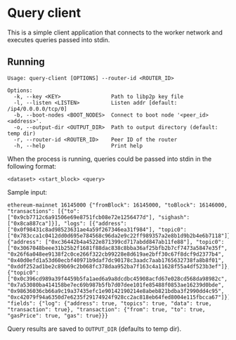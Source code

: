 # Query client

This is a simple client application that connects to the worker network and executes queries passed into stdin.

## Running

```
Usage: query-client [OPTIONS] --router-id <ROUTER_ID>

Options:
  -k, --key <KEY>                Path to libp2p key file
  -l, --listen <LISTEN>          Listen addr [default: /ip4/0.0.0.0/tcp/0]
  -b, --boot-nodes <BOOT_NODES>  Connect to boot node '<peer_id> <address>'.
  -o, --output-dir <OUTPUT_DIR>  Path to output directory (default: temp dir)
  -r, --router-id <ROUTER_ID>    Peer ID of the router
  -h, --help                     Print help
```

When the process is running, queries could be passed into stdin in the following format:
```
<dataset> <start_block> <query>
```

Sample input:
```
ethereum-mainnet 16145000 {"fromBlock": 16145000, "toBlock": 16146000, "transactions": [{"to": ["0x9cb7712c6a91506e69e8751fcb08e72e1256477d"], "sighash": ["0x8ca887ca"]}], "logs": [{"address": ["0x0f98431c8ad98523631ae4a59f267346ea31f984"], "topic0": ["0x783cca1c0412dd0d695e784568c96da2e9c22ff989357a2e8b1d9b2b4e6b7118"]}, {"address": ["0xc36442b4a4522e871399cd717abdd847ab11fe88"], "topic0": ["0x3067048beee31b25b2f1681f88dac838c8bba36af25bfb2b7cf7473a5847e35f", "0x26f6a048ee9138f2c0ce266f322cb99228e8d619ae2bff30c67f8dcf9d2377b4", "0x40d0efd1a53d60ecbf40971b9daf7dc90178c3aadc7aab1765632738fa8b8f01", "0xddf252ad1be2c89b69c2b068fc378daa952ba7f163c4a11628f55a4df523b3ef"]}, {"topic0": ["0x0c396cd989a39f4459b5fa1aed6a9a8dcdbc45908acfd67e028cd568da98982c", "0x7a53080ba414158be7ec69b987b5fb7d07dee101fe85488f0853ae16239d0bde", "0x98636036cb66a9c19a37435efc1e90142190214e8abeb821bdba3f2990dd4c95", "0xc42079f94a6350d7e6235f29174924f928cc2ac818eb64fed8004e115fbcca67"]}], "fields": {"log": {"address": true, "topics": true, "data": true, "transaction": true}, "transaction": {"from": true, "to": true, "gasPrice": true, "gas": true}}}
```
Query results are saved to `OUTPUT_DIR` (defaults to temp dir).
